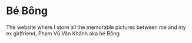 # Bé Bông

The website where I store all the memorable pictures between me and my ex girlfriend, Phạm Vũ Vân Khánh aka bé Bông
